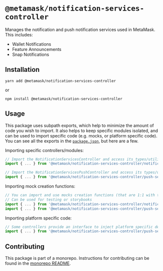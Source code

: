# `@metamask/notification-services-controller`

Manages the notification and push notification services used in MetaMask. This includes:

- Wallet Notifications
- Feature Announcements
- Snap Notifications

## Installation

`yarn add @metamask/notification-services-controller`

or

`npm install @metamask/notification-services-controller`

## Usage

This package uses subpath exports, which help to minimize the amount of code you wish to import. It also helps to keep specific modules isolated, and can be used to import specific code (e.g. mocks, or platform specific code). You can see all the exports in the [`package.json`](./package.json), but here are a few.

Importing specific controllers/modules:

```ts
// Import the NotificationServicesController and access its types/utilities
import { ... } from '@metamask/notification-services-controller/notification-services'

// Import the NotificationServicesPushController and access its types/utilities
import { ... } from '@metamask/notification-services-controller/push-services'
```

Importing mock creation functions:

```ts
// You can import and use mocks creation functions (that are 1:1 with the types)
// Can be used for testing or storybooks
import { ... } from '@metamask/notification-services-controller/notification-services/mocks'
import { ... } from '@metamask/notification-services-controller/push-services/mocks'
```

Importing platform specific code:

```ts
// Some controllers provide an interface to inject platform specific depending on the client (e.g. web or mobile)
import { ... } from '@metamask/notification-services-controller/push-services/web'
```

## Contributing

This package is part of a monorepo. Instructions for contributing can be found in the [monorepo README](https://github.com/MetaMask/core#readme).
